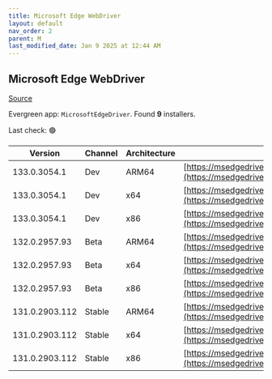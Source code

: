 ```yaml
---
title: Microsoft Edge WebDriver
layout: default
nav_order: 2
parent: M
last_modified_date: Jan 9 2025 at 12:44 AM
---
```


## Microsoft Edge WebDriver

[Source](https://www.microsoft.com/edge)

Evergreen app: `MicrosoftEdgeDriver`. Found **9** installers.

Last check: 🟢

| Version        | Channel | Architecture | URI                                                                                                                                              |
| -------------- | ------- | ------------ | ------------------------------------------------------------------------------------------------------------------------------------------------ |
| 133.0.3054.1   | Dev     | ARM64        | [https://msedgedriver.azureedge.net/133.0.3054.1/edgedriver_arm64.zip](https://msedgedriver.azureedge.net/133.0.3054.1/edgedriver_arm64.zip)     |
| 133.0.3054.1   | Dev     | x64          | [https://msedgedriver.azureedge.net/133.0.3054.1/edgedriver_win64.zip](https://msedgedriver.azureedge.net/133.0.3054.1/edgedriver_win64.zip)     |
| 133.0.3054.1   | Dev     | x86          | [https://msedgedriver.azureedge.net/133.0.3054.1/edgedriver_win32.zip](https://msedgedriver.azureedge.net/133.0.3054.1/edgedriver_win32.zip)     |
| 132.0.2957.93  | Beta    | ARM64        | [https://msedgedriver.azureedge.net/132.0.2957.93/edgedriver_arm64.zip](https://msedgedriver.azureedge.net/132.0.2957.93/edgedriver_arm64.zip)   |
| 132.0.2957.93  | Beta    | x64          | [https://msedgedriver.azureedge.net/132.0.2957.93/edgedriver_win64.zip](https://msedgedriver.azureedge.net/132.0.2957.93/edgedriver_win64.zip)   |
| 132.0.2957.93  | Beta    | x86          | [https://msedgedriver.azureedge.net/132.0.2957.93/edgedriver_win32.zip](https://msedgedriver.azureedge.net/132.0.2957.93/edgedriver_win32.zip)   |
| 131.0.2903.112 | Stable  | ARM64        | [https://msedgedriver.azureedge.net/131.0.2903.112/edgedriver_arm64.zip](https://msedgedriver.azureedge.net/131.0.2903.112/edgedriver_arm64.zip) |
| 131.0.2903.112 | Stable  | x64          | [https://msedgedriver.azureedge.net/131.0.2903.112/edgedriver_win64.zip](https://msedgedriver.azureedge.net/131.0.2903.112/edgedriver_win64.zip) |
| 131.0.2903.112 | Stable  | x86          | [https://msedgedriver.azureedge.net/131.0.2903.112/edgedriver_win32.zip](https://msedgedriver.azureedge.net/131.0.2903.112/edgedriver_win32.zip) |
